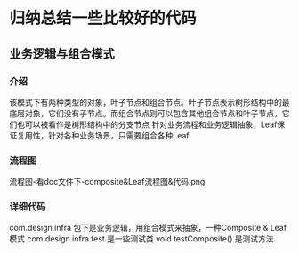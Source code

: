 # 归纳总结一些比较好的代码

## 业务逻辑与组合模式 

### 介绍
该模式下有两种类型的对象，叶子节点和组合节点。叶子节点表示树形结构中的最底层对象，它们没有子节点。而组合节点则可以包含其他组合节点和叶子节点，它们也可以被看作是树形结构中的分支节点
针对业务流程和业务逻辑抽象，Leaf保证复用性，针对各种业务场景，只需要组合各种Leaf

### 流程图
流程图-看doc文件下-composite&Leaf流程图&代码.png

### 详细代码
com.design.infra 包下是业务逻辑，用组合模式来抽象，一种Composite & Leaf 模式
com.design.infra.test 是一些测试类
void testComposite() 是测试方法 


